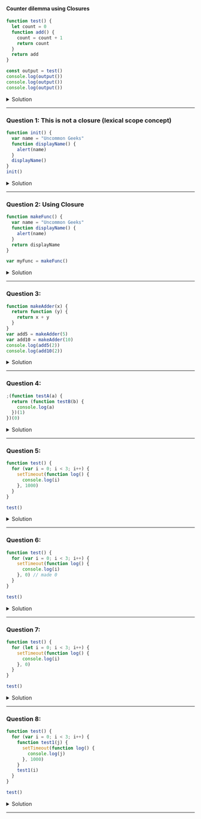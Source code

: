 #### Counter dilemma using Closures

```js
function test() {
  let count = 0
  function add() {
    count = count + 1
    return count
  }
  return add
}

const output = test()
console.log(output())
console.log(output())
console.log(output())
```

<details>
<summary>Solution</summary>

1
2
3

</details>

---

### Question 1: This is not a closure (lexical scope concept)

```js
function init() {
  var name = "Uncommon Geeks"
  function displayName() {
    alert(name)
  }
  displayName()
}
init()
```

<details>
<summary>Solution</summary>

Uncommon Geeks

</details>

---

### Question 2: Using Closure

```js
function makeFunc() {
  var name = "Uncommon Geeks"
  function displayName() {
    alert(name)
  }
  return displayName
}

var myFunc = makeFunc()
```

<details>
<summary>Solution</summary>

Uncommon Geeks

</details>

---

### Question 3:

```js
function makeAdder(x) {
  return function (y) {
    return x + y
  }
}
var add5 = makeAdder(5)
var add10 = makeAdder(10)
console.log(add5(2))
console.log(add10(2))
```

<details>
<summary>Solution</summary>

7
12

</details>

---

### Question 4:

```js
;(function testA(a) {
  return (function testB(b) {
    console.log(a)
  })(1)
})(0)
```

<details>
<summary>Solution</summary>

0

</details>

---

### Question 5:

```js
function test() {
  for (var i = 0; i < 3; i++) {
    setTimeout(function log() {
      console.log(i)
    }, 1000)
  }
}

test()
```

<details>
<summary>Solution</summary>

3
3
3

<strong>Reason:</strong>

- setTimeout formed the closure, and the value of i inside this nested block is bound with the reference of i

- After 1 second, the 3 timers gets expire and it looks for the value of i and at that moment, the value will be 3 (because i is a global scope)

</details>

---

### Question 6:

```js
function test() {
  for (var i = 0; i < 3; i++) {
    setTimeout(function log() {
      console.log(i)
    }, 0) // made 0
  }
}

test()
```

<details>
<summary>Solution</summary>

3
3
3

</details>

---

### Question 7:

```js
function test() {
  for (let i = 0; i < 3; i++) {
    setTimeout(function log() {
      console.log(i)
    }, 0)
  }
}

test()
```

<details>
<summary>Solution</summary>

0
1
2

</details>

---

### Question 8:

```js
function test() {
  for (var i = 0; i < 3; i++) {
    function test1(j) {
      setTimeout(function log() {
        console.log(j)
      }, 1000)
    }
    test1(i)
  }
}

test()
```

<details>
<summary>Solution</summary>

0
1
2

</details>

---
